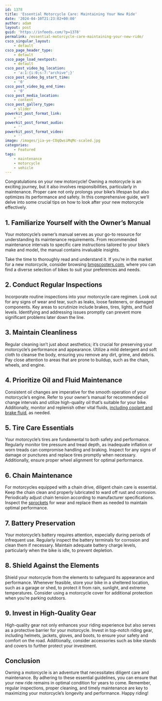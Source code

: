 ```yaml
---
id: 1378
title: 'Essential Motorcycle Care: Maintaining Your New Ride'
date: '2024-04-10T21:23:02+00:00'
author: adam
layout: post
guid: 'https://infeeds.com/?p=1378'
permalink: /essential-motorcycle-care-maintaining-your-new-ride/
csco_singular_layout:
    - default
csco_page_header_type:
    - default
csco_page_load_nextpost:
    - default
csco_post_video_bg_location:
    - 'a:1:{i:0;s:7:"archive";}'
csco_post_video_bg_start_time:
    - '0'
csco_post_video_bg_end_time:
    - '0'
csco_post_media_location:
    - content
csco_post_gallery_type:
    - slider
powerkit_post_format_link:
    - ''
powerkit_post_format_audio:
    - ''
powerkit_post_format_video:
    - ''
image: /images/jia-ye-COqQwsiMqMc-scaled.jpg
categories:
    - Featured
tags:
    - maintenance
    - motorcycle
    - vehicle
---
```


Congratulations on your new motorcycle! Owning a motorcycle is an exciting journey, but it also involves responsibilities, particularly in maintenance. Proper care not only prolongs your bike’s lifespan but also optimizes its performance and safety. In this comprehensive guide, we’ll delve into some crucial tips on how to look after your new motorcycle effectively.

## **1. Familiarize Yourself with the Owner’s Manual**

Your motorcycle’s owner’s manual serves as your go-to resource for understanding its maintenance requirements. From recommended maintenance intervals to specific care instructions tailored to your bike’s make and model, the manual contains invaluable insights.

Take the time to thoroughly read and understand it. If you’re in the market for a new motorcycle, consider browsing [bmgscooters.com](https://bmgscooters.com/suzuki/), where you can find a diverse selection of bikes to suit your preferences and needs.

## **2. Conduct Regular Inspections**

Incorporate routine inspections into your motorcycle care regimen. Look out for any signs of wear and tear, such as leaks, loose fasteners, or damaged components. Key areas to scrutinize include brakes, tires, lights, and fluid levels. Identifying and addressing issues promptly can prevent more significant problems later down the line.

## **3. Maintain Cleanliness**

Regular cleaning isn’t just about aesthetics; it’s crucial for preserving your motorcycle’s performance and appearance. Utilize a mild detergent and soft cloth to cleanse the body, ensuring you remove any dirt, grime, and debris. Pay close attention to areas that are prone to buildup, such as the chain, wheels, and engine.

## **4. Prioritize Oil and Fluid Maintenance**

Consistent oil changes are imperative for the smooth operation of your motorcycle’s engine. Refer to your owner’s manual for recommended oil change intervals and utilize high-quality oil that’s suitable for your bike. Additionally, monitor and replenish other vital fluids, [including coolant and brake fluid](https://www.jdpower.com/cars/shopping-guides/how-often-do-i-need-to-change-my-brake-fluid), as needed.

## **5. Tire Care Essentials**

Your motorcycle’s tires are fundamental to both safety and performance. Regularly monitor tire pressure and tread depth, as inadequate inflation or worn treads can compromise handling and braking. Inspect for any signs of damage or punctures and replace tires promptly when necessary. Additionally, ensure proper wheel alignment for optimal performance.

## **6. Chain Maintenance**

For motorcycles equipped with a chain drive, diligent chain care is essential. Keep the chain clean and properly lubricated to ward off rust and corrosion. Periodically adjust chain tension according to manufacturer specifications. Inspect the [sprockets](https://www.thedrive.com/motorcycles/40714/what-are-motorcycle-sprockets) for wear and replace them as needed to maintain optimal performance.

## **7. Battery Preservation**

Your motorcycle’s battery requires attention, especially during periods of infrequent use. Regularly inspect the battery terminals for corrosion and clean them if necessary. Maintain adequate battery charge levels, particularly when the bike is idle, to prevent depletion.

## **8. Shield Against the Elements**

Shield your motorcycle from the elements to safeguard its appearance and performance. Whenever feasible, store your bike in a sheltered location, such as a garage or shed, to protect it from rain, sunlight, and extreme temperatures. Consider using a motorcycle cover for additional protection when you’re parking outdoors.

## **9. Invest in High-Quality Gear**

High-quality gear not only enhances your riding experience but also serves as a protective barrier for your motorcycle. Invest in top-notch riding gear, including helmets, jackets, gloves, and boots, to ensure your safety and comfort on the road. Additionally, consider accessories such as bike stands and covers to further protect your investment.

## **Conclusion**

Owning a motorcycle is an adventure that necessitates diligent care and maintenance. By adhering to these essential guidelines, you can ensure that your new ride remains in optimal condition for years to come. Remember, regular inspections, proper cleaning, and timely maintenance are key to maximizing your motorcycle’s longevity and performance. Happy riding!